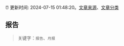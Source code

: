 :alarm_clock: 更新时间: 2024-07-15 01:48:20。[文章来源](/README.md)、[文章分类](/TAGS.md)

## 报告


> 关键字：`报告`、`月报`



